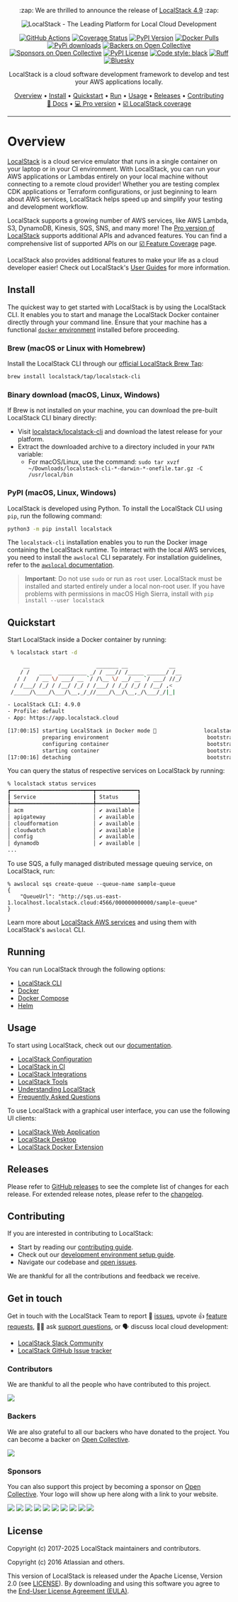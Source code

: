 <p align="center">
:zap: We are thrilled to announce the release of <a href="https://blog.localstack.cloud/localstack-for-aws-release-v-4-9-0/">LocalStack 4.9</a> :zap:
</p>

<p align="center">
  <img src="docs/localstack-readme-banner.svg" alt="LocalStack - The Leading Platform for Local Cloud Development">
</p>

<p align="center">
  <a href="https://github.com/localstack/localstack/actions/workflows/aws-main.yml?query=branch%3Amain"><img alt="GitHub Actions" src="https://github.com/localstack/localstack/actions/workflows/aws-main.yml/badge.svg?branch=main"></a>
  <a href="https://coveralls.io/github/localstack/localstack?branch=main"><img alt="Coverage Status" src="https://coveralls.io/repos/github/localstack/localstack/badge.svg?branch=main"></a>
  <a href="https://pypi.org/project/localstack/"><img alt="PyPI Version" src="https://img.shields.io/pypi/v/localstack?color=blue"></a>
  <a href="https://hub.docker.com/r/localstack/localstack"><img alt="Docker Pulls" src="https://img.shields.io/docker/pulls/localstack/localstack"></a>
  <a href="https://pypi.org/project/localstack"><img alt="PyPi downloads" src="https://static.pepy.tech/badge/localstack"></a>
  <a href="#backers"><img alt="Backers on Open Collective" src="https://opencollective.com/localstack/backers/badge.svg"></a>
  <a href="#sponsors"><img alt="Sponsors on Open Collective" src="https://opencollective.com/localstack/sponsors/badge.svg"></a>
  <a href="https://img.shields.io/pypi/l/localstack.svg"><img alt="PyPI License" src="https://img.shields.io/pypi/l/localstack.svg"></a>
  <a href="https://github.com/psf/black"><img alt="Code style: black" src="https://img.shields.io/badge/code%20style-black-000000.svg"></a>
  <a href="https://github.com/astral-sh/ruff"><img alt="Ruff" src="https://img.shields.io/endpoint?url=https://raw.githubusercontent.com/astral-sh/ruff/main/assets/badge/v2.json"></a>
  <a href="https://bsky.app/profile/localstack.cloud"><img alt="Bluesky" src="https://img.shields.io/badge/bluesky-Follow-blue?logo=bluesky"></a>
</p>

<p align="center">
  LocalStack is a cloud software development framework to develop and test your AWS applications locally.
</p>

<p align="center">
  <a href="#overview">Overview</a> •
  <a href="#install">Install</a> •
  <a href="#quickstart">Quickstart</a> •
  <a href="#running">Run</a> •
  <a href="#usage">Usage</a> •
  <a href="#releases">Releases</a> •
  <a href="#contributing">Contributing</a>
  <br/>
  <a href="https://docs.localstack.cloud" target="_blank">📖 Docs</a> •
  <a href="https://app.localstack.cloud" target="_blank">💻 Pro version</a> •
  <a href="https://docs.localstack.cloud/references/coverage/" target="_blank">☑️ LocalStack coverage</a>
</p>

---

# Overview

[LocalStack](https://localstack.cloud) is a cloud service emulator that runs in a single container on your laptop or in your CI environment. With LocalStack, you can run your AWS applications or Lambdas entirely on your local machine without connecting to a remote cloud provider! Whether you are testing complex CDK applications or Terraform configurations, or just beginning to learn about AWS services, LocalStack helps speed up and simplify your testing and development workflow.

LocalStack supports a growing number of AWS services, like AWS Lambda, S3, DynamoDB, Kinesis, SQS, SNS, and many more! The [Pro version of LocalStack](https://localstack.cloud/pricing) supports additional APIs and advanced features. You can find a comprehensive list of supported APIs on our [☑️ Feature Coverage](https://docs.localstack.cloud/user-guide/aws/feature-coverage/) page.

LocalStack also provides additional features to make your life as a cloud developer easier! Check out LocalStack's [User Guides](https://docs.localstack.cloud/user-guide/) for more information.

## Install

The quickest way to get started with LocalStack is by using the LocalStack CLI. It enables you to start and manage the LocalStack Docker container directly through your command line. Ensure that your machine has a functional [`docker` environment](https://docs.docker.com/get-docker/) installed before proceeding.

### Brew (macOS or Linux with Homebrew)

Install the LocalStack CLI through our [official LocalStack Brew Tap](https://github.com/localstack/homebrew-tap):

```bash
brew install localstack/tap/localstack-cli
```

### Binary download (macOS, Linux, Windows)

If Brew is not installed on your machine, you can download the pre-built LocalStack CLI binary directly:

- Visit [localstack/localstack-cli](https://github.com/localstack/localstack-cli/releases/latest) and download the latest release for your platform.
- Extract the downloaded archive to a directory included in your `PATH` variable:
    -   For macOS/Linux, use the command: `sudo tar xvzf ~/Downloads/localstack-cli-*-darwin-*-onefile.tar.gz -C /usr/local/bin`

### PyPI (macOS, Linux, Windows)

LocalStack is developed using Python. To install the LocalStack CLI using `pip`, run the following command:

```bash
python3 -m pip install localstack
```

The `localstack-cli` installation enables you to run the Docker image containing the LocalStack runtime. To interact with the local AWS services, you need to install the `awslocal` CLI separately. For installation guidelines, refer to the [`awslocal` documentation](https://docs.localstack.cloud/user-guide/integrations/aws-cli/#localstack-aws-cli-awslocal).

> **Important**: Do not use `sudo` or run as `root` user. LocalStack must be installed and started entirely under a local non-root user. If you have problems with permissions in macOS High Sierra, install with `pip install --user localstack`

## Quickstart

Start LocalStack inside a Docker container by running:

```bash
 % localstack start -d

     __                     _______ __             __
    / /   ____  _________ _/ / ___// /_____ ______/ /__
   / /   / __ \/ ___/ __ `/ /\__ \/ __/ __ `/ ___/ //_/
  / /___/ /_/ / /__/ /_/ / /___/ / /_/ /_/ / /__/ ,<
 /_____/\____/\___/\__,_/_//____/\__/\__,_/\___/_/|_|

- LocalStack CLI: 4.9.0
- Profile: default
- App: https://app.localstack.cloud

[17:00:15] starting LocalStack in Docker mode 🐳               localstack.py:512
           preparing environment                               bootstrap.py:1322
           configuring container                               bootstrap.py:1330
           starting container                                  bootstrap.py:1340
[17:00:16] detaching                                           bootstrap.py:1344
```

You can query the status of respective services on LocalStack by running:

```bash
% localstack status services
┏━━━━━━━━━━━━━━━━━━━━━━━━━━┳━━━━━━━━━━━━━┓
┃ Service                  ┃ Status      ┃
┡━━━━━━━━━━━━━━━━━━━━━━━━━━╇━━━━━━━━━━━━━┩
│ acm                      │ ✔ available │
│ apigateway               │ ✔ available │
│ cloudformation           │ ✔ available │
│ cloudwatch               │ ✔ available │
│ config                   │ ✔ available │
│ dynamodb                 │ ✔ available │
...
```

To use SQS, a fully managed distributed message queuing service, on LocalStack, run:

```shell
% awslocal sqs create-queue --queue-name sample-queue
{
    "QueueUrl": "http://sqs.us-east-1.localhost.localstack.cloud:4566/000000000000/sample-queue"
}
```

Learn more about [LocalStack AWS services](https://docs.localstack.cloud/references/coverage/) and using them with LocalStack's `awslocal` CLI.

## Running

You can run LocalStack through the following options:

- [LocalStack CLI](https://docs.localstack.cloud/getting-started/installation/#localstack-cli)
- [Docker](https://docs.localstack.cloud/getting-started/installation/#docker)
- [Docker Compose](https://docs.localstack.cloud/getting-started/installation/#docker-compose)
- [Helm](https://docs.localstack.cloud/getting-started/installation/#helm)

## Usage

To start using LocalStack, check out our [documentation](https://docs.localstack.cloud).

- [LocalStack Configuration](https://docs.localstack.cloud/references/configuration/)
- [LocalStack in CI](https://docs.localstack.cloud/user-guide/ci/)
- [LocalStack Integrations](https://docs.localstack.cloud/user-guide/integrations/)
- [LocalStack Tools](https://docs.localstack.cloud/user-guide/tools/)
- [Understanding LocalStack](https://docs.localstack.cloud/references/)
- [Frequently Asked Questions](https://docs.localstack.cloud/getting-started/faq/)

To use LocalStack with a graphical user interface, you can use the following UI clients:

* [LocalStack Web Application](https://app.localstack.cloud)
* [LocalStack Desktop](https://docs.localstack.cloud/user-guide/tools/localstack-desktop/)
* [LocalStack Docker Extension](https://docs.localstack.cloud/user-guide/tools/localstack-docker-extension/)

## Releases

Please refer to [GitHub releases](https://github.com/localstack/localstack/releases) to see the complete list of changes for each release. For extended release notes, please refer to the [changelog](https://docs.localstack.cloud/references/changelog/).

## Contributing

If you are interested in contributing to LocalStack:

- Start by reading our [contributing guide](docs/CONTRIBUTING.md).
- Check out our [development environment setup guide](docs/development-environment-setup/README.md).
- Navigate our codebase and [open issues](https://github.com/localstack/localstack/issues).

We are thankful for all the contributions and feedback we receive.

## Get in touch

Get in touch with the LocalStack Team to
report 🐞 [issues](https://github.com/localstack/localstack/issues/new/choose),
upvote 👍 [feature requests](https://github.com/localstack/localstack/issues?q=is%3Aissue+is%3Aopen+sort%3Areactions-%2B1-desc+),
🙋🏽 ask [support questions](https://docs.localstack.cloud/getting-started/help-and-support/),
or 🗣️ discuss local cloud development:

- [LocalStack Slack Community](https://localstack.cloud/slack/)
- [LocalStack GitHub Issue tracker](https://github.com/localstack/localstack/issues)

### Contributors

We are thankful to all the people who have contributed to this project.

<a href="https://github.com/localstack/localstack/graphs/contributors"><img src="https://opencollective.com/localstack/contributors.svg?width=890" /></a>

### Backers

We are also grateful to all our backers who have donated to the project. You can become a backer on [Open Collective](https://opencollective.com/localstack#backer).

<a href="https://opencollective.com/localstack#backers" target="_blank"><img src="https://opencollective.com/localstack/backers.svg?width=890"></a>

### Sponsors

You can also support this project by becoming a sponsor on [Open Collective](https://opencollective.com/localstack#sponsor). Your logo will show up here along with a link to your website.

<a href="https://opencollective.com/localstack/sponsor/0/website" target="_blank"><img src="https://opencollective.com/localstack/sponsor/0/avatar.svg"></a>
<a href="https://opencollective.com/localstack/sponsor/1/website" target="_blank"><img src="https://opencollective.com/localstack/sponsor/1/avatar.svg"></a>
<a href="https://opencollective.com/localstack/sponsor/2/website" target="_blank"><img src="https://opencollective.com/localstack/sponsor/2/avatar.svg"></a>
<a href="https://opencollective.com/localstack/sponsor/3/website" target="_blank"><img src="https://opencollective.com/localstack/sponsor/3/avatar.svg"></a>
<a href="https://opencollective.com/localstack/sponsor/4/website" target="_blank"><img src="https://opencollective.com/localstack/sponsor/4/avatar.svg"></a>
<a href="https://opencollective.com/localstack/sponsor/5/website" target="_blank"><img src="https://opencollective.com/localstack/sponsor/5/avatar.svg"></a>
<a href="https://opencollective.com/localstack/sponsor/6/website" target="_blank"><img src="https://opencollective.com/localstack/sponsor/6/avatar.svg"></a>
<a href="https://opencollective.com/localstack/sponsor/7/website" target="_blank"><img src="https://opencollective.com/localstack/sponsor/7/avatar.svg"></a>
<a href="https://opencollective.com/localstack/sponsor/8/website" target="_blank"><img src="https://opencollective.com/localstack/sponsor/8/avatar.svg"></a>
<a href="https://opencollective.com/localstack/sponsor/9/website" target="_blank"><img src="https://opencollective.com/localstack/sponsor/9/avatar.svg"></a>

## License

Copyright (c) 2017-2025 LocalStack maintainers and contributors.

Copyright (c) 2016 Atlassian and others.

This version of LocalStack is released under the Apache License, Version 2.0 (see [LICENSE](LICENSE.txt)). By downloading and using this software you agree to the [End-User License Agreement (EULA)](docs/end_user_license_agreement).
